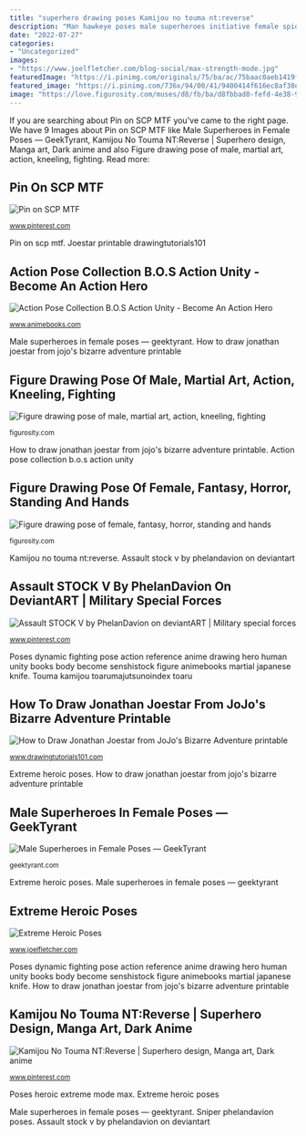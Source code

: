 ```yaml
---
title: "superhero drawing poses Kamijou no touma nt:reverse"
description: "Man hawkeye poses male superheroes initiative female spider theamat superhero comic deviantart thea sousa cynthia drawn line"
date: "2022-07-27"
categories:
- "Uncategorized"
images:
- "https://www.joelfletcher.com/blog-social/max-strength-mode.jpg"
featuredImage: "https://i.pinimg.com/originals/75/ba/ac/75baac0aeb1419f2e060d9110de2cdb4.jpg"
featured_image: "https://i.pinimg.com/736x/94/00/41/9400414f616ec8af38ebd4729ef3cb6b.jpg"
image: "https://love.figurosity.com/muses/d8/fb/ba/d8fbbad0-fefd-4e38-98d8-a6b4c0a1cd06/normal/2048/pose-00.jpg"
---
```


If you are searching about Pin on SCP MTF you've came to the right page. We have 9 Images about Pin on SCP MTF like Male Superheroes in Female Poses — GeekTyrant, Kamijou No Touma NT:Reverse | Superhero design, Manga art, Dark anime and also Figure drawing pose of male, martial art, action, kneeling, fighting. Read more:

## Pin On SCP MTF

![Pin on SCP MTF](https://i.pinimg.com/736x/94/00/41/9400414f616ec8af38ebd4729ef3cb6b.jpg "Kamijou no touma nt:reverse")

<small>www.pinterest.com</small>

Pin on scp mtf. Joestar printable drawingtutorials101

## Action Pose Collection B.O.S Action Unity - Become An Action Hero

![Action Pose Collection B.O.S Action Unity - Become An Action Hero](https://sep.yimg.com/ca/I/animebooks-com_2272_631068803.jpg "Figure drawing pose of male, martial art, action, kneeling, fighting")

<small>www.animebooks.com</small>

Male superheroes in female poses — geektyrant. How to draw jonathan joestar from jojo&#039;s bizarre adventure printable

## Figure Drawing Pose Of Male, Martial Art, Action, Kneeling, Fighting

![Figure drawing pose of male, martial art, action, kneeling, fighting](https://love.figurosity.com/muses/70/fc/02/70fc02c6-7e07-49b3-a093-90709a92c9cd/normal/2048/pose-00.jpg "Pose martial poses figurosity fighting male kneeling")

<small>figurosity.com</small>

How to draw jonathan joestar from jojo&#039;s bizarre adventure printable. Action pose collection b.o.s action unity

## Figure Drawing Pose Of Female, Fantasy, Horror, Standing And Hands

![Figure drawing pose of female, fantasy, horror, standing and hands](https://love.figurosity.com/muses/d8/fb/ba/d8fbbad0-fefd-4e38-98d8-a6b4c0a1cd06/normal/2048/pose-00.jpg "Scp mtf")

<small>figurosity.com</small>

Kamijou no touma nt:reverse. Assault stock v by phelandavion on deviantart

## Assault STOCK V By PhelanDavion On DeviantART | Military Special Forces

![Assault STOCK V by PhelanDavion on deviantART | Military special forces](https://i.pinimg.com/originals/75/ba/ac/75baac0aeb1419f2e060d9110de2cdb4.jpg "Pose martial poses figurosity fighting male kneeling")

<small>www.pinterest.com</small>

Poses dynamic fighting pose action reference anime drawing hero human unity books body become senshistock figure animebooks martial japanese knife. Touma kamijou toarumajutsunoindex toaru

## How To Draw Jonathan Joestar From JoJo&#039;s Bizarre Adventure Printable

![How to Draw Jonathan Joestar from JoJo&#039;s Bizarre Adventure printable](https://cdn-0.drawingtutorials101.com/drawing-tutorials/Anime-and-Manga/JoJos-Bizarre-Adventure/jonathan-joestar/How-to-Draw-Jonathan-Joestar-from-JoJos-Bizarre-Adventure-step-by-step.png "Pin on scp mtf")

<small>www.drawingtutorials101.com</small>

Extreme heroic poses. How to draw jonathan joestar from jojo&#039;s bizarre adventure printable

## Male Superheroes In Female Poses — GeekTyrant

![Male Superheroes in Female Poses — GeekTyrant](https://static1.squarespace.com/static/51b3dc8ee4b051b96ceb10de/t/533300a0e4b02ebf3fbc376c/1395851425028/ "Figure drawing pose of male, martial art, action, kneeling, fighting")

<small>geektyrant.com</small>

Extreme heroic poses. Male superheroes in female poses — geektyrant

## Extreme Heroic Poses

![Extreme Heroic Poses](https://www.joelfletcher.com/blog-social/max-strength-mode.jpg "Poses heroic extreme mode max")

<small>www.joelfletcher.com</small>

Poses dynamic fighting pose action reference anime drawing hero human unity books body become senshistock figure animebooks martial japanese knife. How to draw jonathan joestar from jojo&#039;s bizarre adventure printable

## Kamijou No Touma NT:Reverse | Superhero Design, Manga Art, Dark Anime

![Kamijou No Touma NT:Reverse | Superhero design, Manga art, Dark anime](https://i.pinimg.com/736x/08/d5/77/08d577f271ab7743bcbc997519a07d1b.jpg "Assault stock v by phelandavion on deviantart")

<small>www.pinterest.com</small>

Poses heroic extreme mode max. Extreme heroic poses

Male superheroes in female poses — geektyrant. Sniper phelandavion poses. Assault stock v by phelandavion on deviantart
